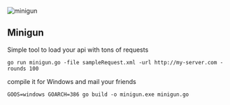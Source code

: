 ![minigun](http://img2.wikia.nocookie.net/__cb20111124065924/mafiawars/images/b/b4/Gatlin_Minigun.png) 

## Minigun 

Simple tool to load your api with tons of requests 

```
go run minigun.go -file sampleRequest.xml -url http://my-server.com -rounds 100 
```

compile it for Windows and mail your friends  

```
GOOS=windows GOARCH=386 go build -o minigun.exe minigun.go 
```
